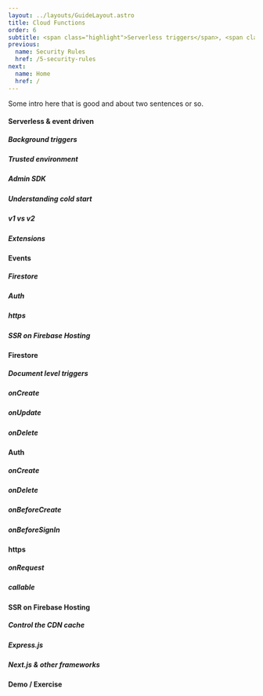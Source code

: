 ```yaml
---
layout: ../layouts/GuideLayout.astro
title: Cloud Functions
order: 6
subtitle: <span class="highlight">Serverless triggers</span>, <span class="highlight">server-side</span> rendering, and <span class="highlight">denormalization</span>.
previous:
  name: Security Rules
  href: /5-security-rules
next: 
  name: Home
  href: /
---
```


Some intro here that is good and about two sentences or so.

#### Serverless & event driven

##### Background triggers

##### Trusted environment

##### Admin SDK

##### Understanding cold start

##### v1 vs v2

##### Extensions

#### Events

##### Firestore

##### Auth

##### https

##### SSR on Firebase Hosting

#### Firestore

##### Document level triggers

##### onCreate

##### onUpdate

##### onDelete

#### Auth

##### onCreate

##### onDelete

##### onBeforeCreate

##### onBeforeSignIn

#### https

##### onRequest

##### callable

#### SSR on Firebase Hosting

##### Control the CDN cache

##### Express.js

##### Next.js & other frameworks

#### Demo / Exercise
